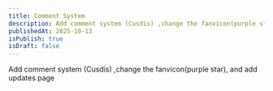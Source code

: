 ```yaml
---
title: Comment System
description: Add comment system (Cusdis) ,change the fanvicon(purple star), and add updates page
publishedAt: 2025-10-13
isPublish: true
isDraft: false
---
```

Add comment system (Cusdis) ,change the fanvicon(purple star), and add updates page